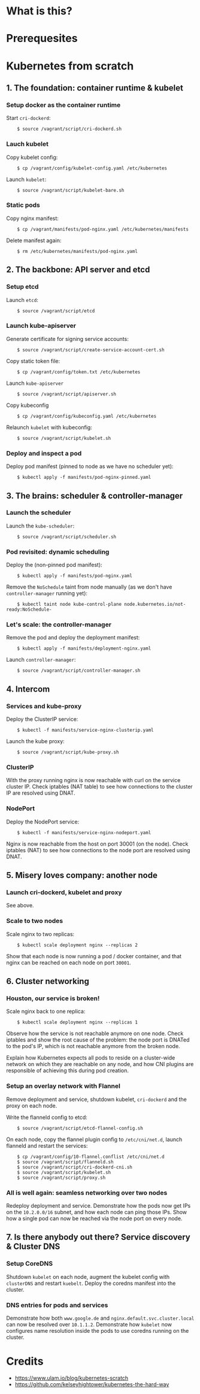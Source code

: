 # What is this?

# Prerequesites

# Kubernetes from scratch


## 1. The foundation: container runtime & kubelet

### Setup docker as the container runtime

Start `cri-dockerd`:

```
    $ source /vagrant/script/cri-dockerd.sh
```

### Lauch kubelet

Copy kubelet config:

```
    $ cp /vagrant/config/kubelet-config.yaml /etc/kubernetes
```

Launch `kubelet`:

```
    $ source /vagrant/script/kubelet-bare.sh
```

### Static pods

Copy nginx manifest:

```
    $ cp /vagrant/manifests/pod-nginx.yaml /etc/kubernetes/manifests
```


Delete manifest again:

```
    $ rm /etc/kubernetes/manifests/pod-nginx.yaml
```

## 2. The backbone: API server and etcd

### Setup etcd

Launch `etcd`:

```
    $ source /vagrant/script/etcd
```

### Launch kube-apiserver

Generate certificate for signing  service accounts:

```
    $ source /vagrant/script/create-service-account-cert.sh
```

Copy static token file:

```
    $ cp /vagrant/config/token.txt /etc/kubernetes
```

Launch `kube-apiserver`

```
    $ source /vagrant/script/apiserver.sh
```

Copy kubeconfig

```
    $ cp /vagrant/config/kubeconfig.yaml /etc/kubernetes
```

Relaunch `kubelet` with kubeconfig:

```
    $ source /vagrant/script/kubelet.sh
```

### Deploy and inspect a pod

Deploy pod manifest (pinned to node as we have no scheduler yet):

```
    $ kubectl apply -f manifests/pod-nginx-pinned.yaml
```

## 3. The brains: scheduler & controller-manager

### Launch the scheduler

Launch the `kube-scheduler`:

```
    $ source /vagrant/script/scheduler.sh
```

### Pod revisited: dynamic scheduling

Deploy the (non-pinned pod manifest):

```
    $ kubectl apply -f manifests/pod-nginx.yaml
```

Remove the `NoSchedule` taint from node manually (as we don't have `controller-manager`
running yet):

```
    $ kubectl taint node kube-control-plane node.kubernetes.io/not-ready:NoSchedule-
```

### Let's scale: the controller-manager

Remove the pod and deploy the deployment manifest:

```
    $ kubectl apply -f manifests/deployment-nginx.yaml
```

Launch `controller-manager`:

```
    $ source /vagrant/script/controller-manager.sh
```

## 4. Intercom

### Services and kube-proxy

Deploy the ClusterIP service:

```
    $ kubectl -f manifests/service-nginx-clusterip.yaml
```

Launch the kube proxy:

```
    $ source /vagrant/script/kube-proxy.sh
```

### ClusterIP

With the proxy running nginx is now reachable with curl on the service cluster IP.
Check iptables (NAT table) to see how connections to the cluster IP are resolved
using DNAT.

### NodePort

Deploy the NodePort service:

```
    $ kubectl -f manifests/service-nginx-nodeport.yaml
```

Nginx is now reachable from the host on port 30001 (on the node). Check iptables
(NAT) to see how connections to the node port are resolved using DNAT.

## 5. Misery loves company: another node

### Launch cri-dockerd, kubelet and proxy

See above.

### Scale to two nodes

Scale nginx to two replicas:

```
    $ kubectl scale deployment nginx --replicas 2
```

Show that each node is now running a pod / docker container, and that nginx can be
reached on each node on port `30001`.

## 6. Cluster networking

### Houston, our service is broken!

Scale nginx back to one replica:

```
    $ kubectl scale deployment nginx --replicas 1
```

Observe how the service is not reachable anymore on one node. Check iptables and
show the root cause of the problem: the node port is DNATed to the pod's IP, which
is not reachable anymore from the broken node.

Explain how Kubernetes expects all pods to reside on a cluster-wide network on which
they are reachable on any node, and how CNI plugins are responsible of achieving
this during pod creation.

### Setup an overlay network with Flannel

Remove deployment and service, shutdown kubelet, `cri-dockerd` and the proxy on each
node.

Write the flanneld config to etcd:

```
    $ source /vagrant/script/etcd-flannel-config.sh
```

On each node, copy the flannel plugin config to `/etc/cni/net.d`, launch flanneld and
restart the services:

```
    $ cp /vagrant/config/10-flannel.conflist /etc/cni/net.d
    $ source /vagrant/script/flanneld.sh
    $ source /vagrant/script/cri-dockerd-cni.sh
    $ source /vagrant/script/kubelet.sh
    $ source /vagrant/script/proxy.sh
```

### All is well again: seamless networking over two nodes

Redeploy deployment and service. Demonstrate how the pods now get IPs on the `10.2.0.0/16`
subnet, and how each node can ping those IPs. Show how a single pod can now be reached via
the node port on every node.

## 7. Is there anybody out there? Service discovery & Cluster DNS

### Setup CoreDNS

Shutdown `kubelet` on each node, augment the kubelet config with `clusterDNS` and restart
`kuebelt`. Deploy the coredns manifest into the cluster.

### DNS entries for pods and services

Demonstrate how both `www.google.de` and `nginx.default.svc.cluster.local` can now be resolved
over `10.1.1.2`. Demonstrate how `kubelet` now configures name resolution inside the pods to
use coredns running on the cluster.

# Credits

* https://www.ulam.io/blog/kubernetes-scratch
* https://github.com/kelseyhightower/kubernetes-the-hard-way
